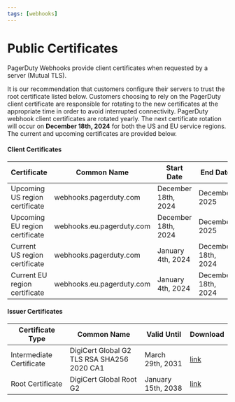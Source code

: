 ```yaml
---
tags: [webhooks]
---
```


# Public Certificates

PagerDuty Webhooks provide client certificates when requested by a server (Mutual TLS).  

It is our recommendation that customers configure their servers to trust the root certificate listed below. Customers choosing to rely on the PagerDuty client certificate are responsible for rotating to the new certificates at the appropriate time in order to avoid interrupted connectivity. PagerDuty webhook client certificates are rotated yearly. The next certificate rotation will occur on **December 18th, 2024** for both the US and EU service regions. The current and upcoming certificates are provided below.

#### Client Certificates
Certificate | Common Name | Start Date | End Date | Download
---------|----------|---------|---------|---------
 Upcoming US region certificate | webhooks.pagerduty.com | December 18th, 2024 | December 2025 | [link](https://developer.pagerduty.com/certificates/2025_webhooks_pagerduty_com.pem)
 Upcoming EU region certificate | webhooks.eu.pagerduty.com | December 18th, 2024 | December 2025 | [link](https://developer.pagerduty.com/certificates/2025_webhooks_eu_pagerduty_com.pem)
 Current US region certificate | webhooks.pagerduty.com | January 4th, 2024 | December 18th, 2024 | [link](https://developer.pagerduty.com/certificates/2024_webhooks_pagerduty_com.pem)
 Current EU region certificate | webhooks.eu.pagerduty.com | January 4th, 2024 | December 18th, 2024 | [link](https://developer.pagerduty.com/certificates/2024_webhooks_eu_pagerduty_com.pem)

#### Issuer Certificates
Certificate Type | Common Name | Valid Until | Download
---------|----------|---------|---------
 Intermediate Certificate | DigiCert Global G2 TLS RSA SHA256 2020 CA1 | March 29th, 2031 | [link](https://cacerts.digicert.com/DigiCertGlobalG2TLSRSASHA2562020CA1-1.crt.pem)
 Root Certificate | DigiCert Global Root G2 | January 15th, 2038 | [link](https://cacerts.digicert.com/DigiCertGlobalRootG2.crt.pem)
